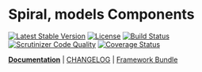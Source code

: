 Spiral, models Components
================================
[![Latest Stable Version](https://poser.pugx.org/spiral/models/v/stable)](https://packagist.org/packages/spiral/models) 
[![License](https://poser.pugx.org/spiral/models/license)](https://packagist.org/packages/spiral/models)
[![Build Status](https://travis-ci.org/spiral/models.svg?branch=master)](https://travis-ci.org/spiral/models)
[![Scrutinizer Code Quality](https://scrutinizer-ci.com/g/spiral/models/badges/quality-score.png?b=master)](https://scrutinizer-ci.com/g/spiral/models/?branch=master)
[![Coverage Status](https://coveralls.io/repos/github/spiral/models/badge.svg?branch=master)](https://coveralls.io/github/spiral/models?branch=master)

<b>[Documentation](http://spiral-framework.com/guide)</b> | [CHANGELOG](/CHANGELOG.md) | [Framework Bundle](https://github.com/spiral/spiral)
